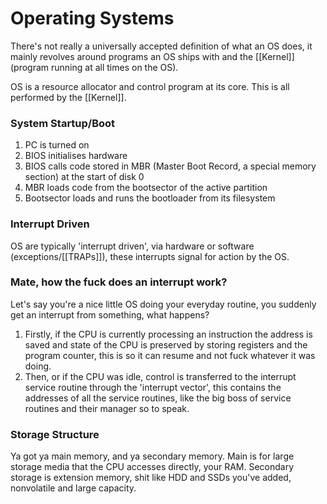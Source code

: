 # Operating Systems

There's not really a universally accepted definition of what an OS does, it mainly revolves around programs an OS ships with and the [[Kernel]] (program running at all times on the OS).

OS is a resource allocator and control program at its core. This is all performed by the [[Kernel]].

### System Startup/Boot 
1. PC is turned on
2. BIOS initialises hardware
3. BIOS calls code stored in MBR (Master Boot Record, a special memory section) at the start of disk 0
4. MBR loads code from the bootsector of the active partition
5. Bootsector loads and runs the bootloader from its filesystem

### Interrupt Driven
OS are typically 'interrupt driven', via hardware or software (exceptions/[[TRAPs]]), these interrupts signal for action by the OS.

### Mate, how the fuck does an interrupt work?
Let's say you're a nice little OS doing your everyday routine, you suddenly get an interrupt from something, what happens?

1. Firstly, if the CPU is currently processing an instruction the address is saved and state of the CPU is preserved by storing registers and the program counter, this is so it can resume and not fuck whatever it was doing.
2. Then, or if the CPU was idle, control is transferred to the interrupt service routine through the 'interrupt vector', this contains the addresses of all the service routines, like the big boss of service routines and their manager so to speak.

### Storage Structure
Ya got ya main memory, and ya secondary memory. Main is for large storage media that the CPU accesses directly, your RAM. Secondary storage is extension memory, shit like HDD and SSDs you've added, nonvolatile and large capacity.